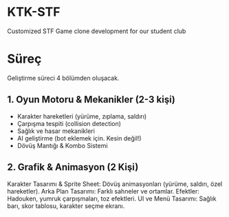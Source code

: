 # KTK-STF
Customized STF Game clone development for our student club
# Süreç

Geliştirme süreci 4 bölümden oluşacak.

## 1. Oyun Motoru & Mekanikler (2-3 kişi)

- Karakter hareketleri (yürüme, zıplama, saldırı)
- Çarpışma tespiti (collision detection)
- Sağlık ve hasar mekanikleri
- AI geliştirme (bot eklemek için. Kesin değil!)
- Dövüş Mantığı & Kombo Sistemi

## 2. Grafik & Animasyon (2 Kişi)

Karakter Tasarımı & Sprite Sheet: Dövüş animasyonları (yürüme, saldırı, özel hareketler).
Arka Plan Tasarımı: Farklı sahneler ve ortamlar.
Efektler: Hadouken, yumruk çarpışmaları, toz efektleri.
UI ve Menü Tasarımı: Sağlık barı, skor tablosu, karakter seçme ekranı.

